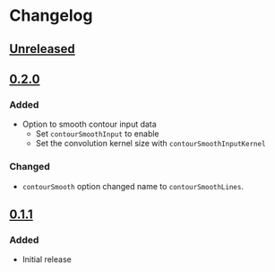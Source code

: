 # Changelog

## [Unreleased]

## [0.2.0]

### Added

- Option to smooth contour input data
  - Set `contourSmoothInput` to enable
  - Set the convolution kernel size with `contourSmoothInputKernel`

### Changed

- `contourSmooth` option changed name to `contourSmoothLines`.

## [0.1.1]

### Added

- Initial release

[unreleased]: https://github.com/equinor/leaflet.tilelayer.gloperations/compare/v0.2.0...HEAD
[0.2.0]: https://github.com/equinor/leaflet.tilelayer.gloperations/compare/0.1.1...0.2.0
[0.1.1]: https://github.com/equinor/leaflet.tilelayer.gloperations/releases/tag/0.1.1
